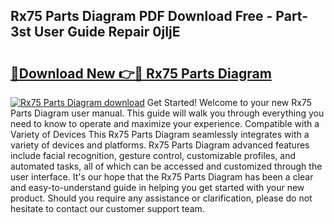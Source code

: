 ## Rx75 Parts Diagram PDF Download Free - Part-3st User Guide Repair 0jIjE

# <h2><a href="http://dfkaul.blite.top/?on=Rx75+Parts+Diagram">🔗Download New 👉🔴 Rx75 Parts Diagram</a></h2>

[![Rx75 Parts Diagram download](https://i.imgur.com/lujVjoI.png)](http://dfkaul.blite.top/?on=Rx75+Parts+Diagram)
Get Started! Welcome to your new Rx75 Parts Diagram user manual. This guide will walk you through everything you need to know to operate and maximize your experience. Compatible with a Variety of Devices This Rx75 Parts Diagram seamlessly integrates with a variety of devices and platforms. Rx75 Parts Diagram advanced features include facial recognition, gesture control, customizable profiles, and automated tasks, all of which can be accessed and customized through the user interface. It's our hope that the Rx75 Parts Diagram has been a clear and easy-to-understand guide in helping you get started with your new product. Should you require any assistance or clarification, please do not hesitate to contact our customer support team.
